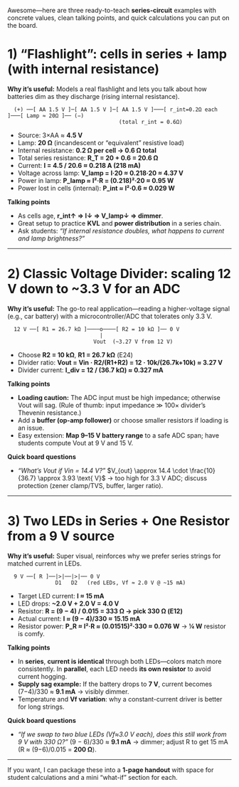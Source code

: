 Awesome—here are three ready-to-teach **series-circuit** examples with concrete values, clean talking points, and quick calculations you can put on the board.

# 1) “Flashlight”: cells in series + lamp (with internal resistance)

**Why it’s useful:** Models a real flashlight and lets you talk about how batteries dim as they discharge (rising internal resistance).

```
  (+) ──[ AA 1.5 V ]─[ AA 1.5 V ]─[ AA 1.5 V ]───[ r_int=0.2Ω each ]───[ Lamp ≈ 20Ω ]── (−)
                                   (total r_int = 0.6Ω)
```

* Source: 3×AA ≈ **4.5 V**
* Lamp: **20 Ω** (incandescent or “equivalent” resistive load)
* Internal resistance: **0.2 Ω per cell → 0.6 Ω total**
* Total series resistance: **R\_T = 20 + 0.6 = 20.6 Ω**
* Current: **I = 4.5 / 20.6 ≈ 0.218 A (218 mA)**
* Voltage across lamp: **V\_lamp = I·20 ≈ 0.218·20 ≈ 4.37 V**
* Power in lamp: **P\_lamp ≈ I²·R = (0.218)²·20 ≈ 0.95 W**
* Power lost in cells (internal): **P\_int ≈ I²·0.6 ≈ 0.029 W**

**Talking points**

* As cells age, **r\_int↑ ⇒ I↓ ⇒ V\_lamp↓ ⇒ dimmer**.
* Great setup to practice **KVL** and **power distribution** in a series chain.
* Ask students: *“If internal resistance doubles, what happens to current and lamp brightness?”*

---

# 2) Classic **Voltage Divider**: scaling 12 V down to \~3.3 V for an ADC

**Why it’s useful:** The go-to real application—reading a higher-voltage signal (e.g., car battery) with a microcontroller/ADC that tolerates only 3.3 V.

```
  12 V ──[ R1 = 26.7 kΩ ]────o────[ R2 = 10 kΩ ]── 0 V
                             |
                           Vout  (~3.27 V from 12 V)
```

* Choose **R2 = 10 kΩ**, **R1 = 26.7 kΩ** (E24)
* Divider ratio: **Vout = Vin · R2/(R1+R2) = 12 · 10k/(26.7k+10k) ≈ 3.27 V**
* Divider current: **I\_div = 12 / (36.7 kΩ) ≈ 0.327 mA**

**Talking points**

* **Loading caution:** The ADC input must be high impedance; otherwise Vout will sag.
  (Rule of thumb: input impedance ≫ 100× divider’s Thevenin resistance.)
* Add a **buffer (op-amp follower)** or choose smaller resistors if loading is an issue.
* Easy extension: **Map 9–15 V battery range** to a safe ADC span; have students compute Vout at 9 V and 15 V.

**Quick board questions**

* *“What’s Vout if Vin = 14.4 V?”*
  $V_{out} \approx 14.4 \cdot \frac{10}{36.7} \approx 3.93 \text{ V}$ → too high for 3.3 V ADC; discuss protection (zener clamp/TVS, buffer, larger ratio).

---

# 3) **Two LEDs in Series + One Resistor** from a 9 V source

**Why it’s useful:** Super visual, reinforces why we prefer series strings for matched current in LEDs.

```
  9 V ──[ R ]──|>|──|>|── 0 V
               D1   D2   (red LEDs, Vf ≈ 2.0 V @ ~15 mA)
```

* Target LED current: **I ≈ 15 mA**
* LED drops: **\~2.0 V + 2.0 V = 4.0 V**
* Resistor: **R = (9 − 4) / 0.015 = 333 Ω → pick 330 Ω (E12)**
* Actual current: **I ≈ (9 − 4)/330 ≈ 15.15 mA**
* Resistor power: **P\_R ≈ I²·R ≈ (0.01515)²·330 ≈ 0.076 W** → **¼ W** resistor is comfy.

**Talking points**

* In **series**, **current is identical** through both LEDs—colors match more consistently.
  In **parallel**, each LED needs **its own resistor** to avoid current hogging.
* **Supply sag example:** If the battery drops to **7 V**, current becomes (7−4)/330 ≈ **9.1 mA** → visibly dimmer.
* Temperature and **Vf variation**: why a constant-current driver is better for long strings.

**Quick board questions**

* *“If we swap to two blue LEDs (Vf≈3.0 V each), does this still work from 9 V with 330 Ω?”*
  (9 − 6)/330 ≈ **9.1 mA** → dimmer; adjust R to get 15 mA (R ≈ (9−6)/0.015 = **200 Ω**).

---

If you want, I can package these into a **1-page handout** with space for student calculations and a mini “what-if” section for each.
